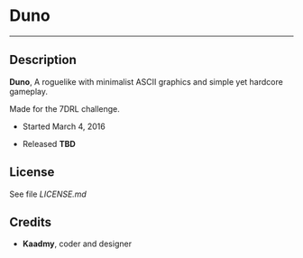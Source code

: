 # Duno

* * *

## Description

**Duno**, A roguelike with minimalist ASCII graphics and simple yet hardcore gameplay.

Made for the 7DRL challenge.

- Started March 4, 2016

- Released **TBD**

## License

See file _LICENSE.md_

## Credits

- **Kaadmy**, coder and designer
